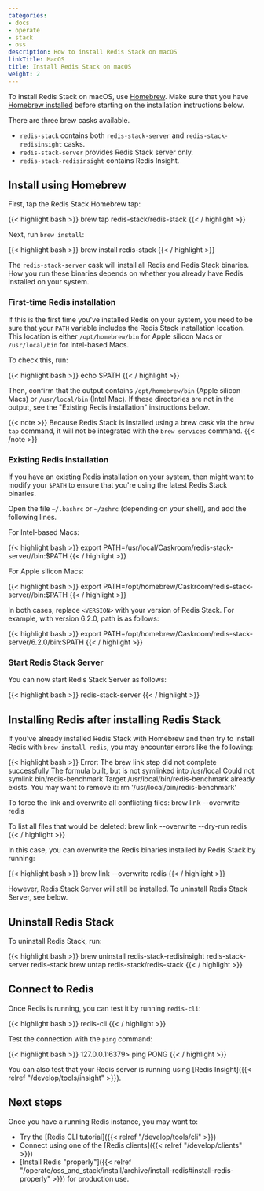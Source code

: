 ```yaml
---
categories:
- docs
- operate
- stack
- oss
description: How to install Redis Stack on macOS
linkTitle: MacOS
title: Install Redis Stack on macOS
weight: 2
---
```


To install Redis Stack on macOS, use [Homebrew](https://brew.sh/). Make sure that you have [Homebrew installed](https://docs.brew.sh/Installation) before starting on the installation instructions below.

There are three brew casks available.

* `redis-stack` contains both `redis-stack-server` and `redis-stack-redisinsight` casks. 
* `redis-stack-server` provides Redis Stack server only.
* `redis-stack-redisinsight` contains Redis Insight.

## Install using Homebrew

First, tap the Redis Stack Homebrew tap:

{{< highlight bash >}}
brew tap redis-stack/redis-stack
{{< / highlight >}}

Next, run `brew install`:

{{< highlight bash >}}
brew install redis-stack
{{< / highlight >}}

The `redis-stack-server` cask will install all Redis and Redis Stack binaries. How you run these binaries depends on whether you already have Redis installed on your system.

### First-time Redis installation

If this is the first time you've installed Redis on your system, you need to be sure that your `PATH` variable includes the Redis Stack installation location. This location is either `/opt/homebrew/bin` for Apple silicon Macs or `/usr/local/bin` for Intel-based Macs.

To check this, run:

{{< highlight bash >}}
echo $PATH
{{< / highlight >}}

Then, confirm that the output contains `/opt/homebrew/bin` (Apple silicon Macs) or `/usr/local/bin` (Intel Mac). If these directories are not in the output, see the "Existing Redis installation" instructions below.

{{< note >}}
Because Redis Stack is installed using a brew cask via the `brew tap` command, it will not be integrated with the `brew services` command.
{{< /note >}}

### Existing Redis installation

If you have an existing Redis installation on your system, then might want to modify your `$PATH` to ensure that you're using the latest Redis Stack binaries.

Open the file `~/.bashrc` or `~/zshrc` (depending on your shell), and add the following lines.

For Intel-based Macs:

{{< highlight bash >}}
export PATH=/usr/local/Caskroom/redis-stack-server/<VERSION>/bin:$PATH
{{< / highlight >}}

For Apple silicon Macs:

{{< highlight bash >}}
export PATH=/opt/homebrew/Caskroom/redis-stack-server/<VERSION>/bin:$PATH
{{< / highlight >}}

In both cases, replace `<VERSION>` with your version of Redis Stack. For example, with version 6.2.0, path is as follows:

{{< highlight bash >}}
export PATH=/opt/homebrew/Caskroom/redis-stack-server/6.2.0/bin:$PATH
{{< / highlight >}}

### Start Redis Stack Server

You can now start Redis Stack Server as follows:

{{< highlight bash >}}
redis-stack-server
{{< / highlight >}}

## Installing Redis after installing Redis Stack

If you've already installed Redis Stack with Homebrew and then try to install Redis with `brew install redis`, you may encounter errors like the following:

{{< highlight bash >}}
Error: The brew link step did not complete successfully
The formula built, but is not symlinked into /usr/local
Could not symlink bin/redis-benchmark
Target /usr/local/bin/redis-benchmark
already exists. You may want to remove it:
rm '/usr/local/bin/redis-benchmark'

To force the link and overwrite all conflicting files:
brew link --overwrite redis

To list all files that would be deleted:
brew link --overwrite --dry-run redis
{{< / highlight >}}

In this case, you can overwrite the Redis binaries installed by Redis Stack by running:

{{< highlight bash >}}
brew link --overwrite redis
{{< / highlight >}}

However, Redis Stack Server will still be installed. To uninstall Redis Stack Server, see below.

## Uninstall Redis Stack

To uninstall Redis Stack, run:

{{< highlight bash >}}
brew uninstall redis-stack-redisinsight redis-stack-server redis-stack
brew untap redis-stack/redis-stack
{{< / highlight >}}

## Connect to Redis

Once Redis is running, you can test it by running `redis-cli`:

{{< highlight bash  >}}
redis-cli
{{< / highlight >}}

Test the connection with the `ping` command:

{{< highlight bash  >}}
127.0.0.1:6379> ping
PONG
{{< / highlight >}}

You can also test that your Redis server is running using
[Redis Insight]({{< relref "/develop/tools/insight" >}}).

## Next steps

Once you have a running Redis instance, you may want to:

* Try the [Redis CLI tutorial]({{< relref "/develop/tools/cli" >}})
* Connect using one of the [Redis clients]({{< relref "/develop/clients" >}})
* [Install Redis "properly"]({{< relref "/operate/oss_and_stack/install/archive/install-redis#install-redis-properly" >}})
  for production use.
